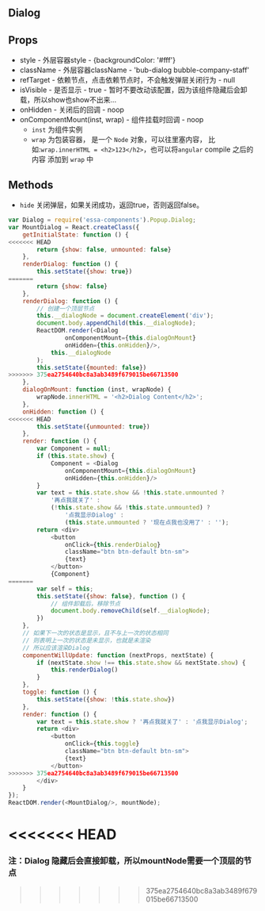 ## Dialog

## Props
+ style - 外层容器style - {backgroundColor: '#fff'}
+ className - 外层容器className - 'bub-dialog bubble-company-staff'
+ refTarget - 依赖节点，点击依赖节点时，不会触发弹层关闭行为 - null
+ isVisible - 是否显示 - true - 暂时不要改动该配置，因为该组件隐藏后会卸载，所以show也show不出来...
+ onHidden - 关闭后的回调 - noop
+ onComponentMount(inst, wrap) - 组件挂载时回调 - noop
  - `inst` 为组件实例
  - `wrap` 为包装容器， 是一个 `Node` 对象，可以往里塞内容，
     比如:`wrap.innerHTML = <h2>123</h2>`，也可以将`angular` compile 之后的内容
     添加到 `wrap` 中
     
## Methods
+ `hide` 关闭弹层，如果关闭成功，返回true，否则返回false。

```JavaScript
var Dialog = require('essa-components').Popup.Dialog;
var MountDialog = React.createClass({
    getInitialState: function () {
<<<<<<< HEAD
        return {show: false, unmounted: false}
    },
    renderDialog: function () {
        this.setState({show: true})
=======
        return {show: false}
    },
    renderDialog: function () {
        // 创建一个顶层节点
        this.__dialogNode = document.createElement('div');
        document.body.appendChild(this.__dialogNode);
        ReactDOM.render(<Dialog
                onComponentMount={this.dialogOnMount}
                onHidden={this.onHidden}/>,
            this.__dialogNode
        );
        this.setState({mounted: false})
>>>>>>> 375ea2754640bc8a3ab3489f679015be66713500
    },
    dialogOnMount: function (inst, wrapNode) {
        wrapNode.innerHTML = '<h2>Dialog Content</h2>';
    },
    onHidden: function () {
<<<<<<< HEAD
        this.setState({unmounted: true})
    },
    render: function () {
        var Component = null;
        if (this.state.show) {
            Component = <Dialog
                onComponentMount={this.dialogOnMount}
                onHidden={this.onHidden}/>
        }
        var text = this.state.show && !this.state.unmounted ?
            '再点我就关了' :
            (!this.state.show && !this.state.unmounted) ?
                '点我显示Dialog' :
                (this.state.unmounted ? '现在点我也没用了' : '');
        return <div>
            <button
                onClick={this.renderDialog}
                className="btn btn-default btn-sm">
                {text}
            </button>
            {Component}
=======
        var self = this;
        this.setState({show: false}, function () {
            // 组件卸载后，移除节点
            document.body.removeChild(self.__dialogNode);
        })
    },
    // 如果下一次的状态是显示，且不与上一次的状态相同
    // 则表明上一次的状态是未显示，也就是未渲染
    // 所以应该渲染Dialog
    componentWillUpdate: function (nextProps, nextState) {
        if (nextState.show !== this.state.show && nextState.show) {
            this.renderDialog()
        }
    },
    toggle: function () {
        this.setState({show: !this.state.show})
    },
    render: function () {
        var text = this.state.show ? '再点我就关了' : '点我显示Dialog';
        return <div>
            <button
                onClick={this.toggle}
                className="btn btn-default btn-sm">
                {text}
            </button>
>>>>>>> 375ea2754640bc8a3ab3489f679015be66713500
        </div>
    }
});
ReactDOM.render(<MountDialog/>, mountNode);
```
<<<<<<< HEAD
=======
### 注：Dialog 隐藏后会直接卸载，所以mountNode需要一个顶层的节点
>>>>>>> 375ea2754640bc8a3ab3489f679015be66713500
